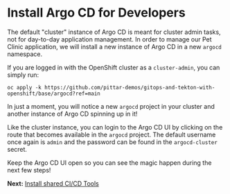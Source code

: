 # Install Argo CD for Developers

The default "cluster" instance of Argo CD is meant for cluster admin tasks, not for day-to-day application management.  In order to manage our Pet Clinic application, we will install a new instance of Argo CD in a new `argocd` namespace.

If you are logged in with the OpenShift cluster as a `cluster-admin`, you can simply run:

```
oc apply -k https://github.com/pittar-demos/gitops-and-tekton-with-openshift/base/argocd?ref=main
```

In just a moment, you will notice a new `argocd` project in your cluster and another instance of Argo CD spinning up in it!

Like the cluster instance, you can login to the Argo CD UI by clicking on the route that becomes available in the `argocd` project.  The default username once again is `admin` and the password can be found in the `argocd-cluster` secret.

Keep the Argo CD UI open so you can see the magic happen during the next few steps!

**Next:** [Install shared CI/CD Tools](03-install-shared-cicd-tools.md)
